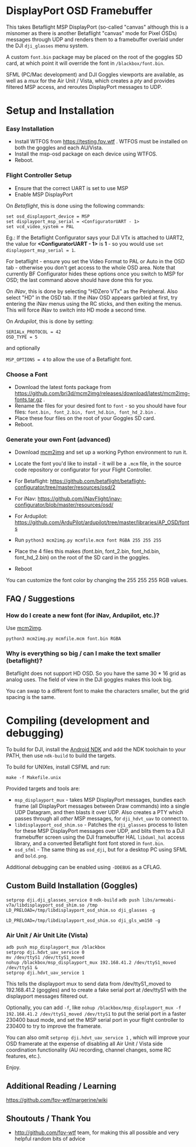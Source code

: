 # DisplayPort OSD Framebuffer

This takes Betaflight MSP DisplayPort (so-called "canvas" although this is a misnomer as there is another Betaflight "canvas" mode for Pixel OSDs) messages through UDP and renders them to a framebuffer overlaid under the DJI `dji_glasses` menu system.

A custom `font.bin` package may be placed on the root of the goggles SD card, at which point it will override the font in `/blackbox/font.bin`.

SFML (PC/Mac development) and DJI Goggles viewports are available, as well as a *mux* for the Air Unit / Vista, which creates a *pty* and provides filtered MSP access, and reroutes DisplayPort messages to UDP.

# Setup and Installation

### Easy Installation

* Install WTFOS from https://testing.fpv.wtf . WTFOS must be installed on both the goggles and each AU/Vista.
* Install the msp-osd package on each device using WTFOS.
* Reboot.

### Flight Controller Setup

* Ensure that the correct UART is set to use MSP
* Enable MSP DisplayPort

On *Betaflight*, this is done using the following commands:

```
set osd_displayport_device = MSP
set displayport_msp_serial = <ConfiguratorUART - 1>
set vcd_video_system = PAL
```

Eg.: If the Betaflight Configurator says your DJI VTx is attached to UART2, the value for **<ConfiguratorUART - 1>** is **1** - so you would use ```set displayport_msp_serial = 1```.

For betaflight - ensure you set the Video Format to PAL or Auto in the OSD tab - otherwise you don't get access to the whole OSD area. Note that currently BF Configurator hides these options once you switch to MSP for OSD; the last command above should have done this for you.

On *iNav*, this is done by selecting "HDZero VTx" as the Peripheral. Also select "HD" in the OSD tab. If the iNav OSD appears garbled at first, try entering the iNav menus using the RC sticks, and then exiting the menus. This will force iNav to switch into HD mode a second time.

On *Ardupilot*, this is done by setting:

```
SERIALx_PROTOCOL = 42
OSD_TYPE = 5
```

and optionally

`MSP_OPTIONS = 4` to allow the use of a Betaflight font.

### Choose a Font

* Download the latest fonts package from https://github.com/bri3d/mcm2img/releases/download/latest/mcm2img-fonts.tar.gz .
* Rename the files for your desired font to `font` - so you should have four files: `font.bin, font_2.bin, font_hd.bin, font_hd_2.bin` .
* Place these four files on the root of your Goggles SD card.
* Reboot.

### Generate your own Font (advanced)

* Download [mcm2img](https://github.com/bri3d/mcm2img) and set up a working Python environment to run it.

* Locate the font you'd like to install - it will be a `.mcm` file, in the source code repository or configurator for your Flight Controller.

* For Betaflight: https://github.com/betaflight/betaflight-configurator/tree/master/resources/osd/2
* For iNav: https://github.com/iNavFlight/inav-configurator/blob/master/resources/osd/
* For Ardupilot: https://github.com/ArduPilot/ardupilot/tree/master/libraries/AP_OSD/fonts

* Run `python3 mcm2img.py mcmfile.mcm font RGBA 255 255 255`

* Place the 4 files this makes (font.bin, font_2.bin, font_hd.bin, font_hd_2.bin) on the root of the SD card in the goggles.

* Reboot

You can customize the font color by changing the 255 255 255 RGB values.

## FAQ / Suggestions

### How do I create a new font (for iNav, Ardupilot, etc.)?

Use [mcm2img](https://github.com/bri3d/mcm2img).

```
python3 mcm2img.py mcmfile.mcm font.bin RGBA
```

### Why is everything so big / can I make the text smaller (betaflight)?

Betaflight does not support HD OSD. So you have the same 30 * 16 grid as analog uses. The field of view in the DJI goggles makes this look big.

You can swap to a different font to make the characters smaller, but the grid spacing is the same.

# Compiling (development and debugging)

To build for DJI, install the [Android NDK](https://developer.android.com/ndk/downloads) and add the NDK toolchain to your PATH, then use `ndk-build` to build the targets.

To build for UNIXes, install CSFML and run:

```
make -f Makefile.unix
```

Provided targets and tools are:

* `msp_displayport_mux` - takes MSP DisplayPort messages, bundles each frame (all DisplayPort messages between Draw commands) into a single UDP Datagram, and then blasts it over UDP. Also creates a PTY which passes through all _other_ MSP messages, for `dji_hdvt_uav` to connect to.
* `libdisplayport_osd_shim.so` - Patches the `dji_glasses` process to listen for these MSP DisplayPort messages over UDP, and blits them to a DJI framebuffer screen using the DJI framebuffer HAL `libduml_hal` access library, and a converted Betaflight font font stored in `font.bin`.
* `osd_sfml` - The same thing as `osd_dji`, but for a desktop PC using SFML and `bold.png`.

Additional debugging can be enabled using `-DDEBUG` as a CFLAG.

## Custom Build Installation (Goggles)

`setprop dji.dji_glasses_service 0`
`ndk-build`
`adb push libs/armeabi-v7a/libdisplayport_osd_shim.so /tmp`
`LD_PRELOAD=/tmp/libdisplayport_osd_shim.so dji_glasses -g`

`LD_PRELOAD=/tmp/libdisplayport_osd_shim.so dji_gls_wm150 -g`

### Air Unit / Air Unit Lite (Vista)

```
adb push msp_displayport_mux /blackbox
setprop dji.hdvt_uav_service 0
mv /dev/ttyS1 /dev/ttyS1_moved
nohup /blackbox/msp_displayport_mux 192.168.41.2 /dev/ttyS1_moved /dev/ttyS1 &
setprop dji.hdvt_uav_service 1
```
This tells the displayport mux to send data from /dev/ttyS1_moved to 192.168.41.2 (goggles) and to create a fake serial port at /dev/ttyS1 with the displayport messages filtered out.

Optionally, you can add `-f`, like `nohup /blackbox/msp_displayport_mux -f 192.168.41.2 /dev/ttyS1_moved /dev/ttyS1` to put the serial port in a faster 230400 baud mode, and set the MSP serial port in your flight controller to 230400 to try to improve the framerate.

You can also omit `setprop dji.hdvt_uav_service 1` , which will improve your OSD framerate at the expense of disabling all Air Unit / Vista side coordination functionality (AU recording, channel changes, some RC features, etc.).

Enjoy.

## Additional Reading / Learning

https://github.com/fpv-wtf/margerine/wiki

## Shoutouts / Thank You

* http://github.com/fpv-wtf team, for making this all possible and very helpful random bits of advice
